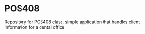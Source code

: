 # POS408
Repository for POS408 class, simple application that handles client information for a dental office
